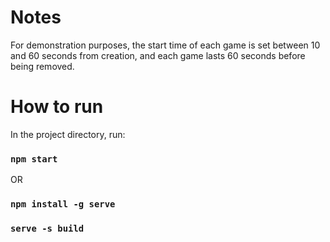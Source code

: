 # Notes
For demonstration purposes, the start time of each game is set between 10 and 60 seconds from creation,
and each game lasts 60 seconds before being removed.

# How to run

In the project directory, run:

### `npm start`

OR

### `npm install -g serve`
### `serve -s build`

